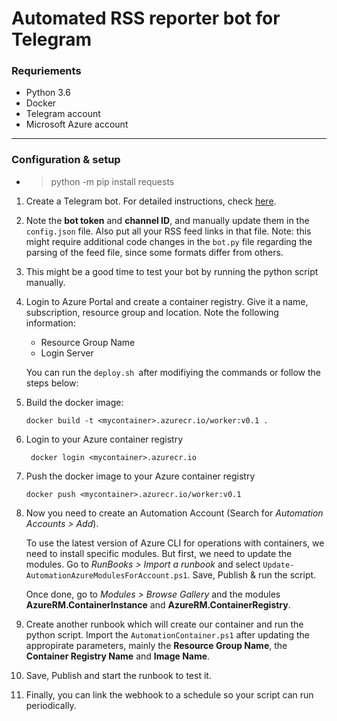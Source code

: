 # Automated RSS reporter bot for Telegram

### Requriements
- Python 3.6
- Docker
- Telegram account
- Microsoft Azure account

------------


### Configuration & setup
- > python -m pip install requests

1. Create a Telegram bot. For detailed instructions, check [here](https://core.telegram.org/bots#3-how-do-i-create-a-bot "here").

2. Note the **bot token** and **channel ID**, and manually update them in the `config.json` file. Also put all your RSS feed links in that file. Note: this might require additional code changes in the `bot.py` file regarding the parsing of the feed file, since some formats differ from others.

3. This might be a good time to test your bot by running the python script manually.

4. Login to Azure Portal and create a container registry. Give it a name, subscription, resource group and location. Note the following information:
    - Resource Group Name
	- Login Server

   You can run the `deploy.sh `after modifiying the commands or follow the steps below:

5. Build the docker image:

   `docker build -t <mycontainer>.azurecr.io/worker:v0.1 .`

6. Login to your Azure container registry

   ` docker login <mycontainer>.azurecr.io`

7. Push the docker image to your Azure container registry

   `docker push <mycontainer>.azurecr.io/worker:v0.1`

8. Now you need to create an Automation Account (Search for *Automation Accounts > Add*). 

   To use the latest version of Azure CLI for operations with containers, we need to install specific modules. But first, we need to update the modules. Go to *RunBooks > Import a runbook* and select `Update-AutomationAzureModulesForAccount.ps1`. Save, Publish & run the script.

   Once done, go to *Modules > Browse Gallery* and the modules **AzureRM.ContainerInstance** and **AzureRM.ContainerRegistry**.

9. Create another runbook which will create our container and run the python script. Import the `AutomationContainer.ps1` after updating the appropirate parameters, mainly the **Resource Group Name**, the **Container Registry Name** and **Image Name**.

10. Save, Publish and start the runbook to test it.

11. Finally, you can link the webhook to a schedule so your script can run periodically.
